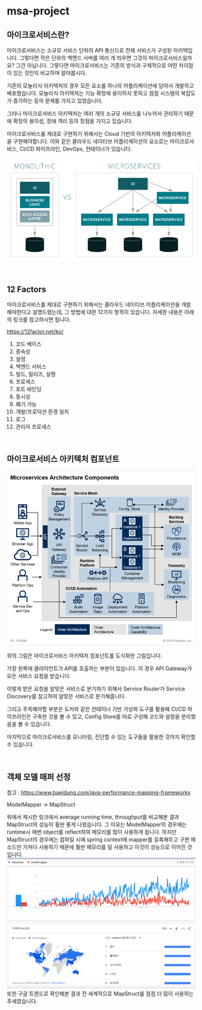 # msa-project


## 마이크로서비스란?
마이크로서비스는 소규모 서비스 단위의 API 통신으로 전체 서비스가 구성된 아키텍입니다. 그렇다면 작은 단위의 백엔드 서버를 여러 개 띄우면 그것이 마이크로서비스일까요? 그건 아닙니다. 그렇다면 마이크로서비스는 기존의 방식과 구체적으로 어떤 차이점이 있는 것인지 비교하며 알아봅시다.

기존의 모놀리식 아키텍처의 경우 모든 요소를 하나의 어플리케이션에 담아서 개발하고 배포했습니다. 모놀리식 아키텍처는 기능 확장에 용이하지 못하고 점점 시스템의 복잡도가 증가하는 등의 문제를 가지고 있었습니다.

그러나 마이크로서비스 아키텍처는 여러 개의 소규모 서비스를 나누어서 관리하기 때문에 확장의 용이성, 장애 격리 등의 장점을 가지고 있습니다.

마이크로서비스를 제대로 구현하기 위해서는 Cloud 기반의 아키텍처와 어플리케이션을 구현해야합니다. 이와 같은 클라우드 네이티브 어플리케이션의 요소로는 마이크로서비스, CI/CD 파이프라인, DevOps, 컨테이너가 있습니다.

![monolithic_vs_microservice](img/monolithic_vs_microservice.png)

<br>

## 12 Factors
마이크로서비스를 제대로 구현하기 위해서는 클라우드 네이티브 어플리케이션을 개발해야한다고 설명드렸는데, 그 방법에 대한 12가지 항목이 있습니다. 자세한 내용은 아래의 링크를 참고하시면 됩니다.

https://12factor.net/ko/

1. 코드 베이스
2. 종속성
3. 설정
4. 백엔드 서비스
5. 빌드, 릴리즈, 실행
6. 프로세스
7. 포트 바인딩
8. 동시성
9. 폐기 가능
10. 개발/프로덕션 환경 일치
11. 로그
12. 관리자 프로세스

<br>

## 마이크로서비스 아키텍처 컴포넌트
![microservice_architecture_components](img/microservice_architecture_components.png)

위의 그림은 마이크로서비스 아키텍처 컴포넌트를 도식화한 그림입니다. 

가장 왼쪽에 클라이언트가 API를 호출하는 부분이 있습니다. 이 경우 API Gateway가 모든 서비스 요청을 받습니다.

이렇게 받은 요청을 알맞은 서비스로 분기하기 위해서 Service Router가 Service Discovery를 참고하여 알맞은 서비스로 분기해줍니다.

그리고 주목해야할 부분은 도커와 같은 컨테이너 기반 가상화 도구를 활용해 CI/CD 파이프라인은 구축한 것을 볼 수 있고, Config Store를 따로 구성해 코드와 설정을 분리했음을 볼 수 있습니다.

마지막으로 마이크로서비스를 모니터링, 진단할 수 있는 도구들을 활용한 것까지 확인할 수 있습니다.

<br>

## 객체 모델 매퍼 선정

참고 : https://www.baeldung.com/java-performance-mapping-frameworks

ModelMapper -> MapStruct

위에서 제시한 링크에서 average running time, throughput를 비교해본 결과 MapStruct의 성능이 훨씬 좋게 나왔습니다.
그 이유는 ModelMapper의 경우에는 runtime시 매번 object를 reflect하여 메모리를 많이 사용하게 됩니다.
하지만 MapStruct의 경우에는 컴파일 시에 spring context에 mapper를 등록해두고 구현 메소드만 가져다 사용하기 때문에 훨씬 메모리를 덜 사용하고 이것이 성능으로 이어진 것입니다.
![mapstruct_vs_modelmapper](img/mapstruct_vs_modelmapper.png)
또한 구글 트렌드로 확인해본 결과 전 세계적으로 MapStruct를 점점 더 많이 사용하는 추세였습니다.


